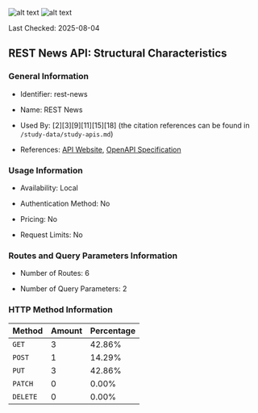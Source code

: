 ![alt text](https://img.shields.io/badge/OpenAPI_Specification-Oudated-orange.svg) ![alt text](https://img.shields.io/badge/Server_URL-Missing-orange.svg)

Last Checked: 2025-08-04

## REST News API: Structural Characteristics

### General Information

- Identifier: rest-news

- Name: REST News

- Used By: [2][3][9][11][15][18] (the citation references can be found in `/study-data/study-apis.md`)

- References: [API Website](https://github.com/WebFuzzing/EMB/tree/master/jdk_8_maven/cs/rest/artificial/news), [OpenAPI Specification](https://github.com/WebFuzzing/EMB/blob/master/openapi-swagger/rest-news.json)

### Usage Information

- Availability: Local

- Authentication Method: No

- Pricing: No

- Request Limits: No

### Routes and Query Parameters Information

- Number of Routes: 6

- Number of Query Parameters: 2

### HTTP Method Information

| Method | Amount | Percentage |
|--------|--------|------------|
| `GET` | 3 | 42.86% |
| `POST` | 1 | 14.29% |
| `PUT` | 3 | 42.86% |
| `PATCH` | 0 | 0.00% |
| `DELETE` | 0 | 0.00% |

